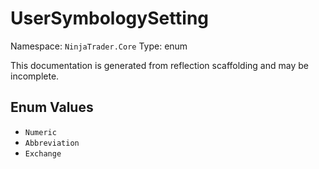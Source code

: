 # UserSymbologySetting

Namespace: `NinjaTrader.Core`
Type: enum

This documentation is generated from reflection scaffolding and may be incomplete.

## Enum Values
- `Numeric`
- `Abbreviation`
- `Exchange`
